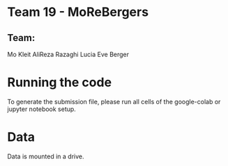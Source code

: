 # Team 19 - MoReBergers 

## Team: 
Mo Kleit
AliReza Razaghi
Lucia Eve Berger

# Running the code 
To generate the submission file, please run all cells of the google-colab or jupyter notebook setup. 

# Data
Data is mounted in a drive. 
